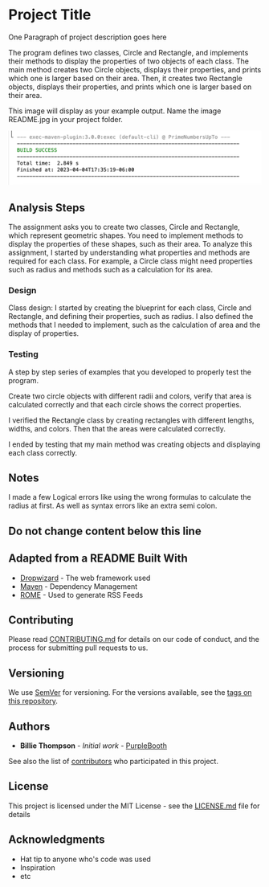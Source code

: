 # Project Title

One Paragraph of project description goes here

The program defines two classes, Circle and Rectangle, and implements their methods to display the properties of two objects of each class. 
The main method creates two Circle objects, displays their properties, and prints which one is larger based on their area.
Then, it creates two Rectangle objects, displays their properties, and prints which one is larger based on their area.

This image will display as your example output. Name the image README.jpg in your project folder.

![Sample Output](README.jpg)

## Analysis Steps

The assignment asks you to create two classes, Circle and Rectangle, which represent geometric shapes. 
You need to implement methods to display the properties of these shapes, such as their area.
To analyze this assignment, I started by understanding what properties and methods are required for each class. 
For example, a Circle class might need properties such as radius and methods such as a calculation for its area.

### Design

Class design: I started by creating the blueprint for each class, Circle and Rectangle, and defining their properties, such as radius. 
I also defined the methods that I needed to implement, such as the calculation of area and the display of properties.




### Testing

A step by step series of examples that you developed to properly test the program. 

Create two circle objects with different radii and colors, verify that area is calculated correctly and that each circle shows the correct properties.

I verified the Rectangle class by creating rectangles with different lengths, widths, and colors. Then that the areas were calculated correctly.

I ended by testing that my main method was creating objects and displaying each class correctly.

## Notes

I made a few Logical errors like using the wrong formulas to calculate the radius at first. As well as syntax errors like an extra semi colon.

## Do not change content below this line
## Adapted from a README Built With

* [Dropwizard](http://www.dropwizard.io/1.0.2/docs/) - The web framework used
* [Maven](https://maven.apache.org/) - Dependency Management
* [ROME](https://rometools.github.io/rome/) - Used to generate RSS Feeds

## Contributing

Please read [CONTRIBUTING.md](https://gist.github.com/PurpleBooth/b24679402957c63ec426) for details on our code of conduct, and the process for submitting pull requests to us.

## Versioning

We use [SemVer](http://semver.org/) for versioning. For the versions available, see the [tags on this repository](https://github.com/your/project/tags). 

## Authors

* **Billie Thompson** - *Initial work* - [PurpleBooth](https://github.com/PurpleBooth)

See also the list of [contributors](https://github.com/your/project/contributors) who participated in this project.

## License

This project is licensed under the MIT License - see the [LICENSE.md](LICENSE.md) file for details

## Acknowledgments

* Hat tip to anyone who's code was used
* Inspiration
* etc
